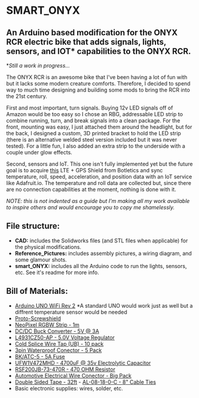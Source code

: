 # SMART_ONYX

## An Arduino based modification for the ONYX RCR electric bike that adds signals, lights, sensors, and IOT* capabilities to the ONYX RCR.
**Still a work in progress...*


The ONYX RCR is an awesome bike that I've been having a lot of fun with but it lacks some modern creature comforts. Therefore, I decided to spend way to much time designing and building some mods to bring the RCR into the 21st century.

First and most important, turn signals. Buying 12v LED signals off of Amazon would be too easy so I chose an RBG, addressable LED strip to combine running, turn, and break signals into a clean package. For the front, mounting was easy, I just attached them around the headlight, but for the back, I designed a custom, 3D printed bracket to hold the LED strip (there is an alternative welded steel version included but it was never tested). For a little fun, I also added an extra strip to the underside with a couple under glow effects.

Second, sensors and IoT. This one isn't fully implemented yet but the future goal is to acquire [this](https://www.botletics.com/products/sim7000-shield) LTE + GPS Shield from Botletics and sync temperature, roll, speed, acceleration, and position data with an IoT service like Adafruit.io. The temperature and roll data are collected but, since there are no connection capabilities at the moment, nothing is done with it.

*NOTE: this is not indented as a guide but I'm making all my work available to inspire others and would encourage you to copy me shamelessly.*


## File structure:
 - **CAD:** includes the Solidworks files (and STL files when applicable) for the physical modifications.
 - **Reference_Pictures:** includes assembly pictures, a wiring diagram, and some glamour shots.
 - **smart_ONYX:** includes all the Arduino code to run the lights, sensors, etc. See it's readme for more info.
 
 ## Bill of Materials:
 - [Arduino UNO WiFi Rev 2](https://www.digikey.com/product-detail/en/arduino/ABX00021/1050-1166-ND/9486717) *A standard UNO would work just as well but a diffrent temperature sensor would be needed
 - [Proto-Screwshield](https://www.adafruit.com/product/196)
 - [NeoPixel RGBW Strip - 1m](https://www.adafruit.com/product/2837?length=1)
 - [DC/DC Buck Converter - 5V @ 3A](https://www.adafruit.com/product/1385)
 - [L4931CZ50-AP - 5.0V Voltage Regulator](https://www.digikey.com/product-detail/en/stmicroelectronics/L4931CZ50-AP/497-5838-1-ND/1506450)
 - [Cold Splice Wire Tap (UB) - 10 pack](https://www.adafruit.com/product/1494)
 - [3pin Waterproof Conector - 5 Pack](https://www.amazon.com/dp/B01LCV8LGA)
 - [BK/ATC-5 - 5A Fuse](https://www.digikey.com/product-detail/en/eaton-bussmann-electrical-division/BK-ATC-5/283-2316-ND/264840)
 - [UFW1V472MHD - 4700uF @ 35v Electrolytic Capacitor](https://www.digikey.com/product-detail/en/nichicon/UFW1V472MHD/493-3182-ND/1965204)
 - [RSF200JB-73-470R - 470 OHM Resistor](https://www.digikey.com/products/en?keywords=RSF200JB-73-470R)
 - [Automotive Electrical Wire Conector - Big Pack](https://www.amazon.com/dp/B07WY52N7L)
 - [Double Sided Tape - 32ft](https://www.amazon.com/dp/B00PKI7IBG) - [AL-08-18-0-C - 8" Cable Ties](https://www.digikey.com/product-detail/en/advanced-cable-ties-inc/AL-08-18-0-C/2162-AL-08-18-0-C-ND/10378818)
 - Basic electronic supplies: wires, solder, etc.
